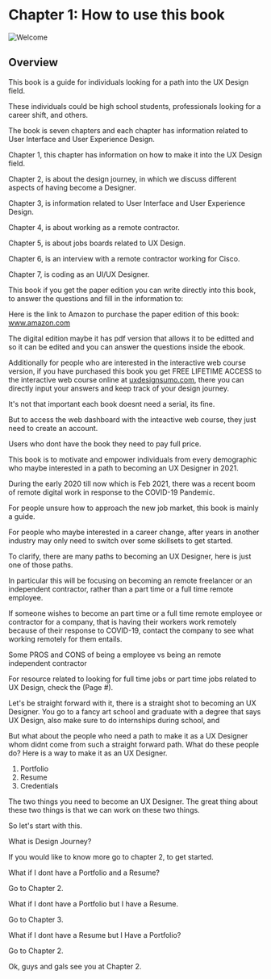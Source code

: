 # Chapter 1: How to use this book

![Welcome](../img/36.PNG)

## Overview

This book is a guide for individuals looking for a path into the UX Design field. 

These individuals could be high school students, professionals looking for a career shift, and others. 

The book is seven chapters and each chapter has information related to User Interface and User Experience Design. 

Chapter 1, this chapter has information on how to make it into the UX Design field.

Chapter 2, is about the design journey, in which we discuss different aspects of having become a Designer.

Chapter 3, is information related to User Interface and User Experience Design.

Chapter 4, is about working as a remote contractor.

Chapter 5, is about jobs boards related to UX Design.

Chapter 6, is an interview with a remote contractor working for Cisco.

Chapter 7, is coding as an UI/UX Designer.

This book if you get the paper edition you can write directly into this book, to answer the questions and fill in the information to:

Here is the link to Amazon to purchase the paper edition of this book: www.amazon.com 

The digital edition maybe it has pdf version that allows it to be editted and so it can be edited and you can answer the questions inside the ebook.

Additionally for people who are interested in the interactive web course version, if you have purchased this book you get FREE LIFETIME ACCESS to the interactive web course online at [uxdesignsumo.com](http://uxdesignsumo.com), there you can directly input your answers and keep track of your design journey.

It's not that important each book doesnt need a serial, its fine.

But to access the web dashboard with the inteactive web course, they just need to create an account.

<!--- Why dont I put a coupon inside the book so they can use that if they bought the book they can use the coupon to get some free stuff like more assets or access to more content. --->

Users who dont have the book they need to pay full price.

This book is to motivate and empower individuals from every demographic who maybe interested in a path to becoming an UX Designer in 2021.

During the early 2020 till now which is Feb 2021, there was a recent boom of remote digital work in response to the COVID-19 Pandemic. 

For people unsure how to approach the new job market, this book is mainly a guide.

For people who maybe interested in a career change, after years in another industry may only need to switch over some skillsets to get started. 

To clarify, there are many paths to becoming an UX Designer, here is just one of those paths. 

In particular this will be focusing on becoming an remote freelancer or an independent contractor, rather than a part time or a full time remote employee. 

If someone wishes to become an part time or a full time remote employee or contractor for a company, that is having their workers work remotely because of their response to COVID-19, contact the company to see what working remotely for them entails.

Some PROS and CONS of being a employee vs being an remote independent contractor 

For resource related to looking for full time jobs or part time jobs related to UX Design, check the (Page #).

Let's be straight forward with it, there is a straight shot to becoming an UX Designer. You go to a fancy art school and graduate with a degree that says UX Design, also make sure to do internships during school, and 

But what about the people who need a path to make it as a UX Designer whom didnt come from such a straight forward path. What do these people do? Here is a way to make it as an UX Designer.

1. Portfolio
2. Resume
3. Credentials

The two things you need to become an UX Designer. The great thing about these two things is that we can work on these two things. 

So let's start with this. 

What is Design Journey?

If you would like to know more go to chapter 2, to get started.

What if I dont have a Portfolio and a Resume?

Go to Chapter 2.

What if I dont have a Portfolio but I have a Resume.

Go to Chapter 3.

What if I dont have a Resume but I Have a Portfolio?

Go to Chapter 2.

Ok, guys and gals see you at Chapter 2.